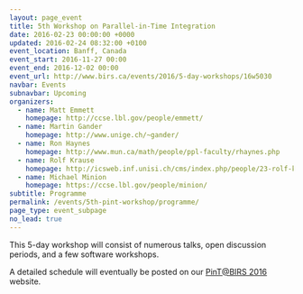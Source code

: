 ```yaml
---
layout: page_event
title: 5th Workshop on Parallel-in-Time Integration
date: 2016-02-23 00:00:00 +0000
updated: 2016-02-24 08:32:00 +0100
event_location: Banff, Canada
event_start: 2016-11-27 00:00
event_end: 2016-12-02 00:00
event_url: http://www.birs.ca/events/2016/5-day-workshops/16w5030
navbar: Events
subnavbar: Upcoming
organizers:
  - name: Matt Emmett
    homepage: http://ccse.lbl.gov/people/emmett/
  - name: Martin Gander
    homepage: http://www.unige.ch/~gander/
  - name: Ron Haynes
    homepage: http://www.mun.ca/math/people/ppl-faculty/rhaynes.php
  - name: Rolf Krause
    homepage: http://icsweb.inf.unisi.ch/cms/index.php/people/23-rolf-krause.html
  - name: Michael Minion
    homepage: https://ccse.lbl.gov/people/minion/
subtitle: Programme
permalink: /events/5th-pint-workshop/programme/
page_type: event_subpage
no_lead: true
---
```


This 5-day workshop will consist of numerous talks, open discussion periods, and a few software workshops.

A detailed schedule will eventually be posted on our [PinT@BIRS 2016][PINT16BIRS] website.

[PINT16BIRS]: http://www.birs.ca/events/2016/5-day-workshops/16w5030
